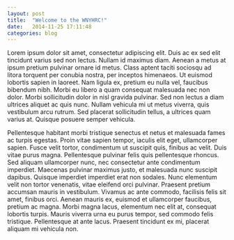 ```yaml
---
layout: post
title:  "Welcome to the WNYHRC!"
date:   2014-11-25 17:11:48
categories: blog
---
```


Lorem ipsum dolor sit amet, consectetur adipiscing elit. Duis ac ex sed elit tincidunt varius sed non lectus. Nullam id maximus diam. Aenean a metus at ipsum pretium pulvinar ornare id metus. Class aptent taciti sociosqu ad litora torquent per conubia nostra, per inceptos himenaeos. Ut euismod lobortis sapien in laoreet. Nam ligula ex, pretium eu nulla vel, faucibus bibendum nibh. Morbi eu libero a quam consequat malesuada nec non dolor. Morbi sollicitudin dolor in nisl gravida pulvinar. Sed non lectus a diam ultrices aliquet ac quis nunc. Nullam vehicula mi ut metus viverra, quis vestibulum arcu rutrum. Sed placerat sollicitudin tellus, a ultrices quam varius at. Quisque posuere semper vehicula.

Pellentesque habitant morbi tristique senectus et netus et malesuada fames ac turpis egestas. Proin vitae sapien tempor, iaculis elit eget, ullamcorper sapien. Fusce velit tortor, condimentum ut suscipit quis, finibus ac velit. Duis vitae purus magna. Pellentesque pulvinar felis quis pellentesque rhoncus. Sed aliquam ullamcorper nunc, nec consectetur ante condimentum imperdiet. Maecenas pulvinar maximus justo, et malesuada nunc suscipit dapibus. Quisque imperdiet imperdiet erat non sodales. Nunc elementum velit non tortor venenatis, vitae eleifend orci pulvinar. Praesent pretium accumsan mauris in vestibulum. Vivamus ac ante commodo, facilisis felis sit amet, finibus orci. Aenean mauris ex, euismod et ullamcorper faucibus, pretium ac magna. Morbi magna lacus, elementum nec elit at, consequat lobortis turpis. Mauris viverra urna eu purus tempor, sed commodo felis tristique. Pellentesque at ante lacus. Praesent tincidunt ex mi, placerat aliquam mi vehicula non.

